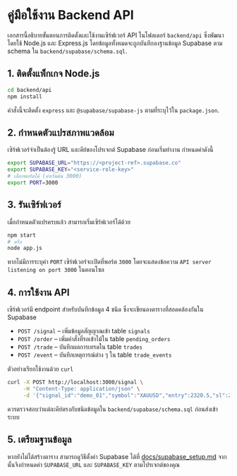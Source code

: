 # คู่มือใช้งาน Backend API

เอกสารนี้อธิบายขั้นตอนการติดตั้งและใช้งานเซิร์ฟเวอร์ API ในโฟลเดอร์ `backend/api` ซึ่งพัฒนาโดยใช้ Node.js และ Express.js โดยข้อมูลทั้งหมดจะถูกบันทึกลงฐานข้อมูล Supabase ตาม schema ใน `backend/supabase/schema.sql`.

## 1. ติดตั้งแพ็กเกจ Node.js

```bash
cd backend/api
npm install
```

คำสั่งนี้จะติดตั้ง `express` และ `@supabase/supabase-js` ตามที่ระบุไว้ใน `package.json`.

## 2. กำหนดตัวแปรสภาพแวดล้อม

เซิร์ฟเวอร์จำเป็นต้องรู้ URL และคีย์ของโปรเจกต์ Supabase ก่อนเริ่มทำงาน กำหนดค่าดังนี้

```bash
export SUPABASE_URL="https://<project-ref>.supabase.co"
export SUPABASE_KEY="<service-role-key>"
# เลือกพอร์ตได้ (ค่าเริ่มต้น 3000)
export PORT=3000
```

## 3. รันเซิร์ฟเวอร์

เมื่อกำหนดตัวแปรครบแล้ว สามารถเริ่มเซิร์ฟเวอร์ได้ด้วย

```bash
npm start
# หรือ
node app.js
```

หากไม่มีการระบุค่า `PORT` เซิร์ฟเวอร์จะเปิดที่พอร์ต `3000` โดยจะแสดงข้อความ `API server listening on port 3000` ในคอนโซล

## 4. การใช้งาน API

เซิร์ฟเวอร์มี endpoint สำหรับบันทึกข้อมูล 4 ชนิด ซึ่งจะเขียนลงตารางที่สอดคล้องกันใน Supabase

- `POST /signal` – เพิ่มข้อมูลสัญญาณเข้า table `signals`
- `POST /order` – เพิ่มคำสั่งที่รอเข้าไม้ใน table `pending_orders`
- `POST /trade` – บันทึกผลการเทรดใน table `trades`
- `POST /event` – บันทึกเหตุการณ์ต่าง ๆ ใน table `trade_events`

ตัวอย่างเรียกใช้งานด้วย `curl`

```bash
curl -X POST http://localhost:3000/signal \
     -H "Content-Type: application/json" \
     -d '{"signal_id":"demo_01","symbol":"XAUUSD","entry":2320.5,"sl":2315,"tp":2335,"type":"buy_limit","confidence":80}'
```

ควรตรวจสอบว่าแต่ละคีย์ตรงกับชนิดข้อมูลใน `backend/supabase/schema.sql` ก่อนส่งเข้าระบบ

## 5. เตรียมฐานข้อมูล

หากยังไม่ได้สร้างตาราง สามารถดูวิธีตั้งค่า Supabase ได้ที่ [docs/supabase_setup.md](supabase_setup.md) จากนั้นจึงกำหนดค่า `SUPABASE_URL` และ `SUPABASE_KEY` ตามโปรเจกต์ของคุณ

